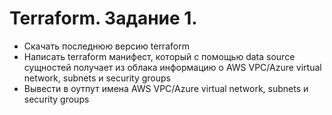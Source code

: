 # Terraform. Задание 1.
- Скачать последнюю версию terraform
- Написать terraform манифест, который с помощью data source сущностей получает из облака информацию о AWS VPC/Azure virtual network, subnets и security groups 
- Вывести в оутпут имена AWS VPC/Azure virtual network, subnets и security groups
